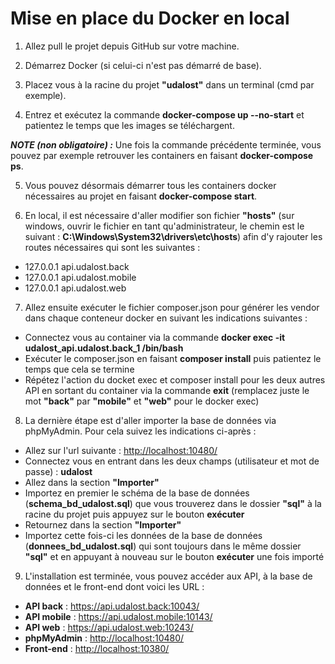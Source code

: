 # Mise en place du Docker en local

1. Allez pull le projet depuis GitHub sur votre machine.

2. Démarrez Docker (si celui-ci n'est pas démarré de base).

3. Placez vous à la racine du projet <b>"udalost"</b> dans un terminal (cmd par exemple).

4. Entrez et exécutez la commande <b>docker-compose up --no-start</b> et patientez le temps que les images se téléchargent.

<b><i>NOTE (non obligatoire) :</i></b> Une fois la commande précédente terminée, vous pouvez par exemple retrouver les containers en faisant <b>docker-compose ps</b>.

5. Vous pouvez désormais démarrer tous les containers docker nécessaires au projet en faisant <b>docker-compose start</b>.

6. En local, il est nécessaire d'aller modifier son fichier <b>"hosts"</b> (sur windows, ouvrir le fichier en tant qu'administrateur, le chemin est le suivant : <b>C:\Windows\System32\drivers\etc\hosts</b>) afin d'y rajouter les routes nécessaires qui sont les suivantes :

- 127.0.0.1 api.udalost.back
- 127.0.0.1 api.udalost.mobile
- 127.0.0.1 api.udalost.web

7. Allez ensuite exécuter le fichier composer.json pour générer les vendor dans chaque conteneur docker en suivant les indications suivantes :

- Connectez vous au container via la commande <b>docker exec -it udalost_api.udalost.back_1 /bin/bash</b>
- Exécuter le composer.json en faisant <b>composer install</b> puis patientez le temps que cela se termine
- Répétez l'action du docket exec et composer install pour les deux autres API en sortant du container via la commande <b>exit</b> (remplacez juste le mot <b>"back"</b> par <b>"mobile"</b> et <b>"web"</b> pour le docker exec)

8. La dernière étape est d'aller importer la base de données via phpMyAdmin. Pour cela suivez les indications ci-après :

- Allez sur l'url suivante : <a href="http://localhost:10480/">http://localhost:10480/</a>
- Connectez vous en entrant dans les deux champs (utilisateur et mot de passe) : <b>udalost</b>
- Allez dans la section <b>"Importer"</b>
- Importez en premier le schéma de la base de données (<b>schema_bd_udalost.sql</b>) que vous trouverez dans le dossier <b>"sql"</b> à la racine du projet puis appuyez sur le bouton <b>exécuter</b>
- Retournez dans la section <b>"Importer"</b>
- Importez cette fois-ci les données de la base de données (<b>donnees_bd_udalost.sql</b>) qui sont toujours dans le même dossier <b>"sql"</b> et en appuyant à nouveau sur le bouton <b>exécuter</b> une fois importé

9. L'installation est terminée, vous pouvez accéder aux API, à la base de données et le front-end dont voici les URL :

- <b>API back</b> : <a href="https://api.udalost.back:10043/">https://api.udalost.back:10043/</a>
- <b>API mobile</b> : <a href="https://api.udalost.mobile:10143/">https://api.udalost.mobile:10143/</a>
- <b>API web</b> : <a href="https://api.udalost.web:10243/">https://api.udalost.web:10243/</a>
- <b>phpMyAdmin</b> : <a href="http://localhost:10480/">http://localhost:10480/</a>
- <b>Front-end</b> : <a href="http://localhost:10380/">http://localhost:10380/</a>
